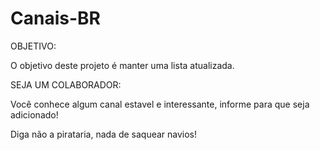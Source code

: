 # Canais-BR

OBJETIVO:

O objetivo deste projeto é manter uma lista atualizada. 

SEJA UM COLABORADOR:

Você conhece algum canal estavel e interessante, informe para que seja adicionado!

Diga não a pirataria, nada de saquear navios!